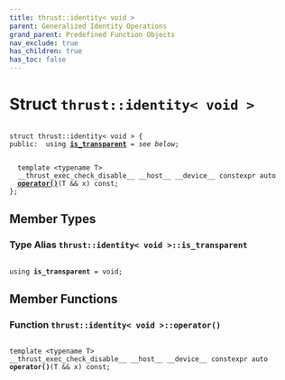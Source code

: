 ```yaml
---
title: thrust::identity< void >
parent: Generalized Identity Operations
grand_parent: Predefined Function Objects
nav_exclude: true
has_children: true
has_toc: false
---
```


# Struct `thrust::identity< void >`

<code class="doxybook">
<span>struct thrust::identity&lt; void &gt; {</span>
<span>public:</span><span>&nbsp;&nbsp;using <b><a href="{{ site.baseurl }}/api/classes/structthrust_1_1identity_3_01void_01_4.html#using-is-transparent">is&#95;transparent</a></b> = <i>see below</i>;</span>
<br>
<span>&nbsp;&nbsp;template &lt;typename T&gt;</span>
<span>&nbsp;&nbsp;__thrust_exec_check_disable__ __host__ __device__ constexpr auto </span><span>&nbsp;&nbsp;<b><a href="{{ site.baseurl }}/api/classes/structthrust_1_1identity_3_01void_01_4.html#function-operator()">operator()</a></b>(T && x) const;</span>
<span>};</span>
</code>

## Member Types

<h3 id="using-is-transparent">
Type Alias <code>thrust::identity&lt; void &gt;::is&#95;transparent</code>
</h3>

<code class="doxybook">
<span>using <b>is_transparent</b> = void;</span></code>

## Member Functions

<h3 id="function-operator()">
Function <code>thrust::identity&lt; void &gt;::operator()</code>
</h3>

<code class="doxybook">
<span>template &lt;typename T&gt;</span>
<span>__thrust_exec_check_disable__ __host__ __device__ constexpr auto </span><span><b>operator()</b>(T && x) const;</span></code>

